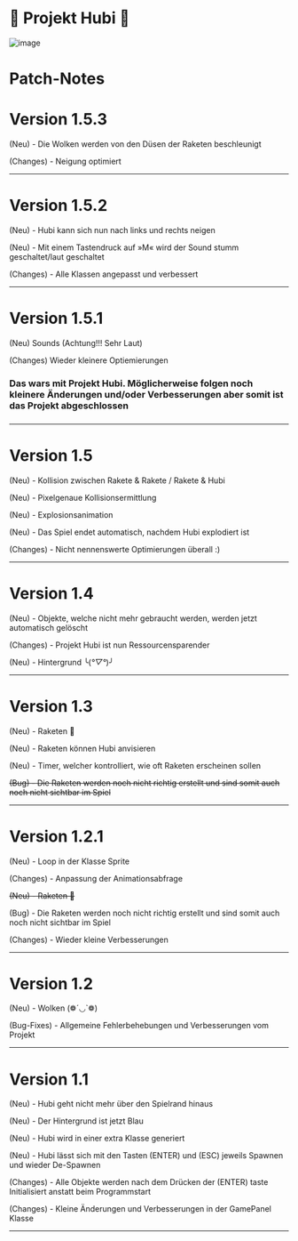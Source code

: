 # 🚁 Projekt Hubi 🚁

![image](https://user-images.githubusercontent.com/43272665/217475154-c1a5ad81-9a09-45cc-85bf-e0ff9820b1fd.png)

# Patch-Notes
# Version 1.5.3

(Neu) - Die Wolken werden von den Düsen der Raketen beschleunigt

(Changes) - Neigung optimiert

-----

# Version 1.5.2

(Neu) - Hubi kann sich nun nach links und rechts neigen

(Neu) - Mit einem Tastendruck auf »M« wird der Sound stumm geschaltet/laut geschaltet

(Changes) - Alle Klassen angepasst und verbessert


-----


# Version 1.5.1

(Neu) Sounds (Achtung!!! Sehr Laut)

(Changes) Wieder kleinere Optiemierungen

### Das wars mit Projekt Hubi. Möglicherweise folgen noch kleinere Änderungen und/oder Verbesserungen aber somit ist das Projekt abgeschlossen
### 

-----


# Version 1.5

(Neu) - Kollision zwischen Rakete & Rakete / Rakete & Hubi

(Neu) - Pixelgenaue Kollisionsermittlung

(Neu) - Explosionsanimation

(Neu) - Das Spiel endet automatisch, nachdem Hubi explodiert ist

(Changes) - Nicht nennenswerte Optimierungen überall :)

-----


# Version 1.4

(Neu) - Objekte, welche nicht mehr gebraucht werden, werden jetzt automatisch gelöscht

(Changes) - Projekt Hubi ist nun Ressourcensparender

(Neu) - Hintergrund ╰(*°▽°*)╯






-----



# Version 1.3


(Neu) - Raketen 🚀

(Neu) - Raketen können Hubi anvisieren 

(Neu) - Timer, welcher kontrolliert, wie oft Raketen erscheinen sollen

~~(Bug) -  Die Raketen werden noch nicht richtig erstellt und sind somit auch noch nicht sichtbar im Spiel~~

-----


# Version 1.2.1

(Neu) - Loop in der Klasse Sprite

(Changes) - Anpassung der Animationsabfrage

~~(Neu) - Raketen 🚀~~

(Bug) -  Die Raketen werden noch nicht richtig erstellt und sind somit auch noch nicht sichtbar im Spiel

(Changes) - Wieder kleine Verbesserungen 

-----

# Version 1.2

(Neu)       - Wolken (❁´◡`❁)

(Bug-Fixes) - Allgemeine Fehlerbehebungen und Verbesserungen vom Projekt


-----


# Version 1.1

(Neu)       - Hubi geht nicht mehr über den Spielrand hinaus

(Neu)       - Der Hintergrund ist jetzt Blau

(Neu)       - Hubi wird in einer extra Klasse generiert

(Neu)       - Hubi lässt sich mit den Tasten (ENTER) und (ESC) jeweils Spawnen und wieder De-Spawnen

(Changes)   - Alle Objekte werden nach dem Drücken der (ENTER) taste Initialisiert anstatt beim Programmstart

(Changes)   - Kleine Änderungen und Verbesserungen in der GamePanel Klasse


-----
 
 
